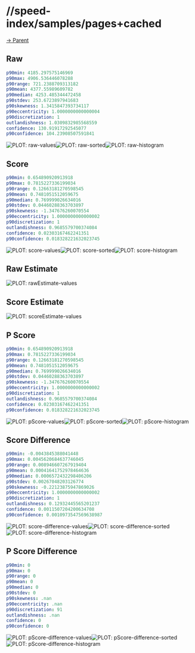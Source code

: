 
# //speed-index/samples/pages+cached

[→ Parent](../..)


## Raw


```yaml
p90min: 4185.297575146969
p90max: 4906.536446078288
p90range: 721.2388709313182
p90mean: 4377.55989609782
p90median: 4253.485344472458
p90stdev: 253.6723897941683
p90skewness: 1.3415847393734117
p90eccentricity: 1.0000000000000004
p90discretization: 1
outlandishness: 1.0309832985568559
confidence: 130.91917292545077
p90confidence: 104.23908507591841

```

![PLOT: raw-values](./raw/values.svg)![PLOT: raw-sorted](./raw/sorted.svg)![PLOT: raw-histogram](./raw/histogram.svg)
## Score


```yaml
p90min: 0.654890920913918
p90max: 0.7815227336199034
p90range: 0.12663181270598545
p90mean: 0.7481051512059675
p90median: 0.769999026634016
p90stdev: 0.04460288363703897
p90skewness: -1.347676260070554
p90eccentricity: 1.0000000000000002
p90discretization: 1
outlandishness: 0.9685579700374084
confidence: 0.02303167462241351
p90confidence: 0.018328221632023745

```

![PLOT: score-values](./score/values.svg)![PLOT: score-sorted](./score/sorted.svg)![PLOT: score-histogram](./score/histogram.svg)
## Raw Estimate

![PLOT: rawEstimate-values](./rawEstimate/values.svg)
## Score Estimate

![PLOT: scoreEstimate-values](./scoreEstimate/values.svg)
## P Score


```yaml
p90min: 0.654890920913918
p90max: 0.7815227336199034
p90range: 0.12663181270598545
p90mean: 0.7481051512059675
p90median: 0.769999026634016
p90stdev: 0.04460288363703897
p90skewness: -1.347676260070554
p90eccentricity: 1.0000000000000002
p90discretization: 1
outlandishness: 0.9685579700374084
confidence: 0.02303167462241351
p90confidence: 0.018328221632023745

```

![PLOT: pScore-values](./pScore/values.svg)![PLOT: pScore-sorted](./pScore/sorted.svg)![PLOT: pScore-histogram](./pScore/histogram.svg)
## Score Difference


```yaml
p90min: -0.0043845388041448
p90max: 0.0045620684637746045
p90range: 0.008946607267919404
p90mean: 0.00041641752978464636
p90median: 0.0006572432298406206
p90stdev: 0.00267048203126774
p90skewness: -0.22123875947869026
p90eccentricity: 1.0000000000000002
p90discretization: 1
outlandishness: 0.12932445565201237
confidence: 0.0011507204200634708
p90confidence: 0.0010973547569638987

```

![PLOT: score-difference-values](./score-difference/values.svg)![PLOT: score-difference-sorted](./score-difference/sorted.svg)![PLOT: score-difference-histogram](./score-difference/histogram.svg)
## P Score Difference


```yaml
p90min: 0
p90max: 0
p90range: 0
p90mean: 0
p90median: 0
p90stdev: 0
p90skewness: .nan
p90eccentricity: .nan
p90discretization: 91
outlandishness: .nan
confidence: 0
p90confidence: 0

```

![PLOT: pScore-difference-values](./pScore-difference/values.svg)![PLOT: pScore-difference-sorted](./pScore-difference/sorted.svg)![PLOT: pScore-difference-histogram](./pScore-difference/histogram.svg)